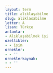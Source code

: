 ```yaml
---
layout: term
title: alıklaşabilme
slug: aliklasabilme
letter: A
lisan: Türkçe
anlamlar:
- Alıklaşabilmek işi
ozellikler:
- - isim
ornekler:
- - ''
orneklerkaynak:
- - ''
---
```

